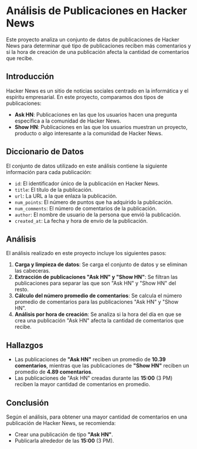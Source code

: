 # Análisis de Publicaciones en Hacker News

Este proyecto analiza un conjunto de datos de publicaciones de Hacker News para determinar qué tipo de publicaciones reciben más comentarios y si la hora de creación de una publicación afecta la cantidad de comentarios que recibe.

## Introducción

Hacker News es un sitio de noticias sociales centrado en la informática y el espíritu empresarial. En este proyecto, comparamos dos tipos de publicaciones:

- **Ask HN**: Publicaciones en las que los usuarios hacen una pregunta específica a la comunidad de Hacker News.
- **Show HN**: Publicaciones en las que los usuarios muestran un proyecto, producto o algo interesante a la comunidad de Hacker News.

## Diccionario de Datos

El conjunto de datos utilizado en este análisis contiene la siguiente información para cada publicación:

- `id`: El identificador único de la publicación en Hacker News.
- `title`: El título de la publicación.
- `url`: La URL a la que enlaza la publicación.
- `num_points`: El número de puntos que ha adquirido la publicación.
- `num_comments`: El número de comentarios de la publicación.
- `author`: El nombre de usuario de la persona que envió la publicación.
- `created_at`: La fecha y hora de envío de la publicación.

## Análisis

El análisis realizado en este proyecto incluye los siguientes pasos:

1.  **Carga y limpieza de datos**: Se carga el conjunto de datos y se eliminan las cabeceras.
2.  **Extracción de publicaciones "Ask HN" y "Show HN"**: Se filtran las publicaciones para separar las que son "Ask HN" y "Show HN" del resto.
3.  **Cálculo del número promedio de comentarios**: Se calcula el número promedio de comentarios para las publicaciones "Ask HN" y "Show HN".
4.  **Análisis por hora de creación**: Se analiza si la hora del día en que se crea una publicación "Ask HN" afecta la cantidad de comentarios que recibe.

## Hallazgos

-   Las publicaciones de **"Ask HN"** reciben un promedio de **10.39 comentarios**, mientras que las publicaciones de **"Show HN"** reciben un promedio de **4.89 comentarios**.
-   Las publicaciones de "Ask HN" creadas durante las **15:00** (3 PM) reciben la mayor cantidad de comentarios en promedio.

## Conclusión

Según el análisis, para obtener una mayor cantidad de comentarios en una publicación de Hacker News, se recomienda:

-   Crear una publicación de tipo **"Ask HN"**.
-   Publicarla alrededor de las **15:00** (3 PM).
